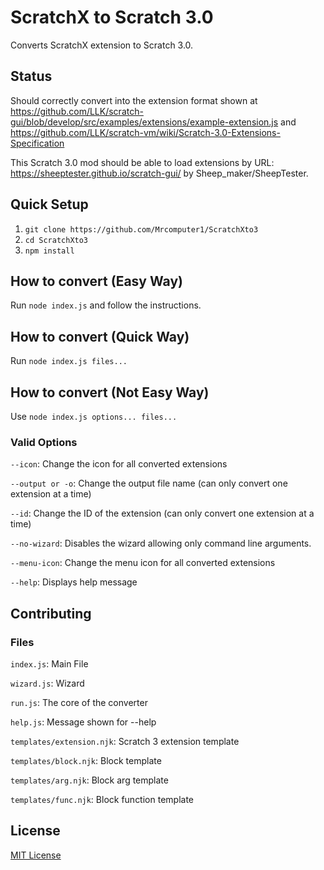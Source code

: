 # ScratchX to Scratch 3.0

Converts ScratchX extension to Scratch 3.0.

## Status
Should correctly convert into the extension format shown at
https://github.com/LLK/scratch-gui/blob/develop/src/examples/extensions/example-extension.js and https://github.com/LLK/scratch-vm/wiki/Scratch-3.0-Extensions-Specification

This Scratch 3.0 mod should be able to load extensions by URL: https://sheeptester.github.io/scratch-gui/ by Sheep_maker/SheepTester.

## Quick Setup
1. `git clone https://github.com/Mrcomputer1/ScratchXto3`
2. `cd ScratchXto3`
2. `npm install`

## How to convert (Easy Way)
Run `node index.js` and follow the instructions.

## How to convert (Quick Way)
Run `node index.js files...`

## How to convert (Not Easy Way)
Use `node index.js options... files...`

### Valid Options
`--icon`: Change the icon for all converted extensions

`--output or -o`: Change the output file name (can only convert one extension at a time)

`--id`: Change the ID of the extension (can only convert one extension at a time)

`--no-wizard`: Disables the wizard allowing only command line arguments.

`--menu-icon`: Change the menu icon for all converted extensions

`--help`: Displays help message

## Contributing

### Files

`index.js`: Main File

`wizard.js`: Wizard

`run.js`: The core of the converter

`help.js`: Message shown for --help

`templates/extension.njk`: Scratch 3 extension template

`templates/block.njk`: Block template

`templates/arg.njk`: Block arg template

`templates/func.njk`: Block function template

## License
[MIT License](https://github.com/Mrcomputer1/ScratchXto3/blob/master/LICENSE.md)
